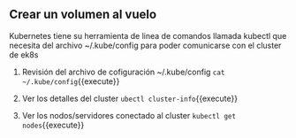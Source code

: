 ## Crear un volumen al vuelo 
Kubernetes tiene su herramienta de linea de comandos llamada kubectl que necesita del archivo ~/.kube/config para poder comunicarse con el cluster de ek8s

1. Revisión del archivo de cofiguración ~/.kube/config
`cat ~/.kube/config`{{execute}}  

2. Ver los detalles del cluster
`ubectl cluster-info`{{execute}}  

3. Ver los nodos/servidores conectado al cluster
`kubectl get nodes`{{execute}}  